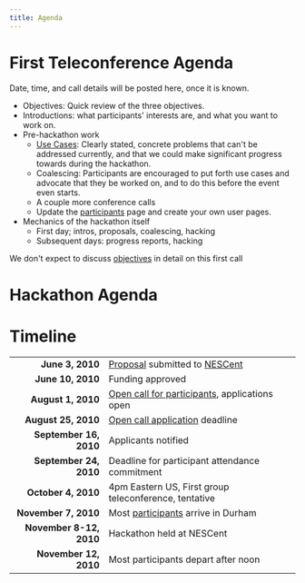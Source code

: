 ```yaml
---
title: Agenda
---
```


First Teleconference Agenda
===========================

Date, time, and call details will be posted here, once it is known.

-   Objectives: Quick review of the three objectives.
-   Introductions: what participants' interests are, and what you want
    to work on.
-   Pre-hackathon work
    -   [Use Cases](Use_Cases "wikilink"): Clearly stated, concrete
        problems that can't be addressed currently, and that we could
        make significant progress towards during the hackathon.
    -   Coalescing: Participants are encouraged to put forth use cases
        and advocate that they be worked on, and to do this before the
        event even starts.
    -   A couple more conference calls
    -   Update the [participants](participants "wikilink") page and
        create your own user pages.
-   Mechanics of the hackathon itself
    -   First day; intros, proposals, coalescing, hacking
    -   Subsequent days: progress reports, hacking

We don't expect to discuss [objectives](objectives "wikilink") in detail
on this first call

Hackathon Agenda
================

Timeline
========

|                         |                                                                                                      |
|------------------------:|------------------------------------------------------------------------------------------------------|
|         **June 3, 2010**| [Proposal](gmod:GMOD_Evo_Hackathon_Proposal "wikilink") submitted to [NESCent](http://nesscent.org/) |
|        **June 10, 2010**| Funding approved                                                                                     |
|       **August 1, 2010**| [Open call for participants](gmod:GMOD_Evo_Hackathon_Open_Call "wikilink"), applications open        |
|      **August 25, 2010**| [Open call application](gmod:GMOD_Evo_Hackathon_Open_Call "wikilink") deadline                       |
|   **September 16, 2010**| Applicants notified                                                                                  |
|   **September 24, 2010**| Deadline for participant attendance commitment                                                       |
|      **October 4, 2010**| 4pm Eastern US, First group teleconference, tentative                                                |
|     **November 7, 2010**| Most [participants](participants "wikilink") arrive in Durham                                        |
|  **November 8-12, 2010**| Hackathon held at NESCent                                                                            |
|    **November 12, 2010**| Most participants depart after noon                                                                  |


